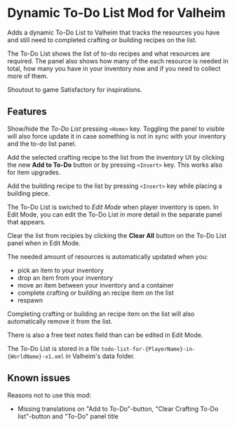 # Dynamic To-Do List Mod for Valheim

Adds a dynamic To-Do List to Valheim that tracks the resources you have and still need to completed crafting or building recipes on the list.

The To-Do List shows the list of to-do recipes and what resources are required. The panel also shows how many of the each resource is needed in total, how many you have in your inventory now and if you need to collect more of them.

Shoutout to game Satisfactory for inspirations.


## Features

Show/hide the *To-Do List* pressing `<Home>` key. Toggling the panel to visible will also force update it in case something is not in sync with your inventory and the to-do list panel.

Add the selected crafting recipe to the list from the inventory UI by clicking the new **Add to To-Do** button or by pressing `<Insert>` key. This works also for item upgrades.

Add the building recipe to the list by pressing `<Insert>` key while placing a building piece.

The To-Do List is swiched to *Edit Mode* when player inventory is open. In Edit Mode, you can edit the To-Do List in more detail in the separate panel that appears.

Clear the list from recipies by clicking the **Clear All** button on the To-Do List panel when in Edit Mode.

The needed amount of resources is automatically updated when you:

 - pick an item to your inventory
 - drop an item from your inventory
 - move an item between your inventory and a container
 - complete crafting or building an recipe item on the list
 - respawn

Completing crafting or building an recipe item on the list will also automatically remove it from the list.

There is also a free text notes field than can be edited in Edit Mode.

The To-Do List is stored in a file `todo-list-for-{PlayerName}-in-{WorldName}-v1.xml` in Valheim's data folder.


## Known issues

Reasons not to use this mod:

 - Missing translations on "Add to To-Do"-button, "Clear Crafting To-Do list"-button and "To-Do" panel title
